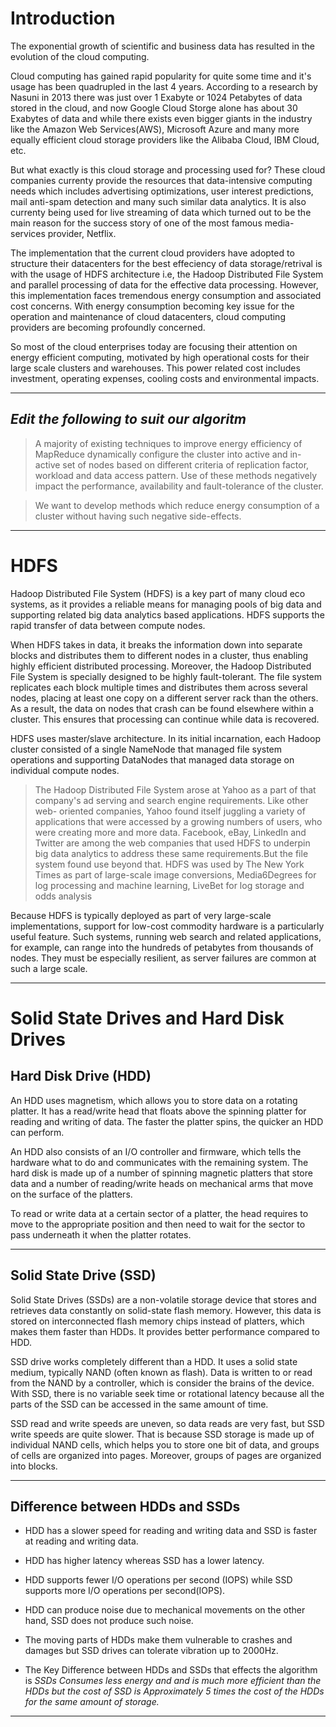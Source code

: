 Introduction  
==============  

The exponential growth of scientific and business data has resulted in the evolution of the cloud computing.  

Cloud computing has gained rapid popularity for quite some time and it's usage has been quadrupled in the last 4 years. According to a research by Nasuni in 2013 there was just over 1 Exabyte or 1024 Petabytes of data stored in the cloud, and now  Google Cloud Storge alone has about 30 Exabytes of data and while there exists even bigger giants in the industry like the Amazon Web Services(AWS), Microsoft Azure and many more equally efficient cloud storage providers like the Alibaba Cloud, IBM Cloud, etc.  

But what exactly is this cloud storage and processing used for? These cloud companies currenty provide the resources that data-intensive computing needs which includes advertising optimizations, user interest predictions, mail anti-spam detection and many such similar data analytics. It is also currenty being used for live streaming of data which turned out to be the main reason for the success story of one of the most famous media-services provider, Netflix.  

The implementation that the current cloud providers have adopted to structure their datacenters for the best effeciency of data storage/retrival is with the usage of HDFS architecture i.e, the Hadoop Distributed File System and parallel processing of data for the effective data processing. However, this implementation faces tremendous energy consumption and associated cost concerns. With energy consumption becoming key issue for the operation and maintenance of cloud datacenters, cloud computing providers are becoming profoundly concerned.  

So most of the cloud enterprises today are focusing their attention on energy efficient computing, motivated by high operational costs for their large scale clusters and warehouses. This power related cost includes investment, operating expenses, cooling costs and environmental impacts.  

--------------------------------------------------------------------

*Edit the following to suit our algoritm*  
-----------------------------------------
>A majority of existing techniques to improve energy efficiency of MapReduce dynamically configure the cluster into active and in-active set of nodes based on different criteria of replication factor, workload and data access pattern. Use of these methods negatively impact the performance, availability and fault-tolerance of the cluster.   

>We want to develop methods which reduce energy consumption of a cluster without having such negative side-effects.

--------------------------------------------------------------------

HDFS  
====

Hadoop Distributed File System (HDFS) is a key part of many cloud eco systems, as it provides a reliable means for managing pools of big data and supporting related big data analytics based applications. HDFS supports the rapid transfer of data between compute nodes.  

When HDFS takes in data, it breaks the information down into separate blocks and distributes them to different nodes in a cluster, thus enabling highly efficient distributed processing. Moreover, the Hadoop Distributed File System is specially designed to be highly fault-tolerant. The file system replicates each block multiple times and distributes them across several nodes, placing at least one copy on a different server rack than the others. As a result, the data on nodes that crash can be found elsewhere within a cluster. This ensures that processing can continue while data is recovered.  

HDFS uses master/slave architecture. In its initial incarnation, each Hadoop cluster consisted of a single NameNode that managed file system operations and supporting DataNodes that managed data storage on individual compute nodes.  


>The Hadoop Distributed File System arose at Yahoo as a part of that company's ad serving and search engine requirements. Like other web-
oriented companies, Yahoo found itself juggling a variety of applications that were accessed by a growing numbers of users, who were creating
more and more data. Facebook, eBay, LinkedIn and Twitter are among the web companies that used HDFS to underpin big data analytics to address
these same requirements.But the file system found use beyond that. HDFS was used by The New York Times as part of large-scale image
conversions, Media6Degrees for log processing and machine learning, LiveBet for log storage and odds analysis  


Because HDFS is typically deployed as part of very large-scale implementations, support for low-cost commodity hardware is a particularly useful feature. Such systems, running web search and related applications, for example, can range into the hundreds of petabytes from thousands of nodes. They must be especially resilient, as server failures are common at such a large scale.  

--------------------------------------------------------------------

Solid State Drives and Hard Disk Drives  
========================================  

Hard Disk Drive (HDD)  
---------------------
An HDD uses magnetism, which allows you to store data on a rotating platter. It has a read/write head that floats above the spinning platter for reading and writing of data. The faster the platter spins, the quicker an HDD can perform.  

An HDD also consists of an I/O controller and firmware, which tells the hardware what to do and communicates with the remaining system. The hard disk is made up of a number of spinning magnetic platters that store data and a number of reading/write heads on mechanical arms that move on the surface of the platters.  

To read or write data at a certain sector of a platter, the head requires to move to the appropriate position and then need to wait for the
sector to pass underneath it when the platter rotates.

-------------------------------------------------------------------

Solid State Drive (SSD)  
-----------------------
Solid State Drives (SSDs) are a non-volatile storage device that stores and retrieves data constantly on solid-state flash memory. However, this data is stored on interconnected flash memory chips instead of platters, which makes them faster than HDDs. It provides better performance compared to HDD.

SSD drive works completely different than a HDD. It uses a solid state medium, typically NAND (often known as flash). Data is written to or read from the NAND by a controller, which is consider the brains of the device. With SSD, there is no variable seek time or rotational latency because all the parts of the SSD can be accessed in the same amount of time.   

SSD read and write speeds are uneven, so data reads are very fast, but SSD write speeds are quite slower. That is because SSD storage is made up of individual NAND cells, which helps you to store one bit of data, and groups of cells are organized into pages. Moreover, groups of pages are organized into blocks.

-------------------------------------------------------------------

Difference between HDDs and SSDs
---------------------------------
* HDD has a slower speed for reading and writing data and SSD is faster at reading and writing data.

* HDD has higher latency whereas SSD has a lower latency.

* HDD supports fewer I/O operations per second (IOPS) while SSD supports more I/O operations per second(IOPS).

* HDD can produce noise due to mechanical movements on the other hand, SSD does not produce such noise.

* The moving parts of HDDs make them vulnerable to crashes and damages but SSD drives can tolerate vibration up to 2000Hz.

* The Key Difference between HDDs and SSDs that effects the algorithm is *SSDs Consumes less energy and and is much more efficient than the HDDs but the cost of SSD is Approximately 5 times the cost of the HDDs for the same amount of storage.*

---------------------------------------------------------------
